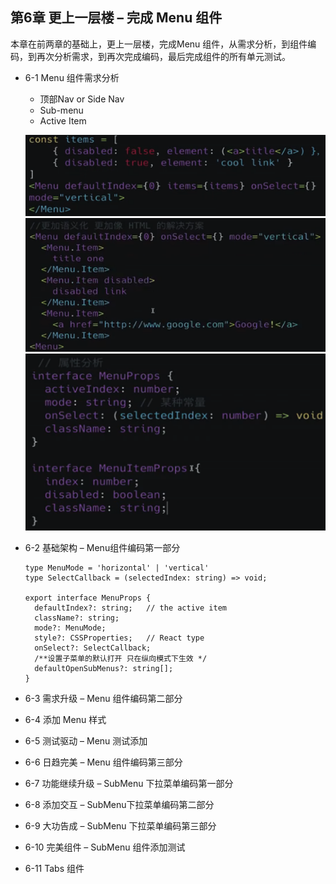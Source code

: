 ##  第6章 更上一层楼 – 完成 Menu 组件
本章在前两章的基础上，更上一层楼，完成Menu 组件，从需求分析，到组件编码，到再次分析需求，到再次完成编码，最后完成组件的所有单元测试。

- 6-1 Menu 组件需求分析

  - 顶部Nav or Side Nav
  - Sub-menu
  - Active Item

  ![](./_images/menu-design-1.png)
  ![](./_images/menu-design-2.png)
  ![](./_images/menu-props.png)
  
- 6-2 基础架构 – Menu组件编码第一部分
  ```
  type MenuMode = 'horizontal' | 'vertical'
  type SelectCallback = (selectedIndex: string) => void;

  export interface MenuProps {
    defaultIndex?: string;   // the active item
    className?: string;
    mode?: MenuMode;
    style?: CSSProperties;   // React type
    onSelect?: SelectCallback; 
    /**设置子菜单的默认打开 只在纵向模式下生效 */
    defaultOpenSubMenus?: string[];
  }
  ```

- 6-3 需求升级 – Menu 组件编码第二部分
- 6-4 添加 Menu 样式
- 6-5 测试驱动 – Menu 测试添加
- 6-6 日趋完美 – Menu 组件编码第三部分
- 6-7 功能继续升级 – SubMenu 下拉菜单编码第一部分
- 6-8 添加交互 – SubMenu下拉菜单编码第二部分
- 6-9 大功告成 – SubMenu 下拉菜单编码第三部分
- 6-10 完美组件 – SubMenu 组件添加测试
- 6-11 Tabs 组件